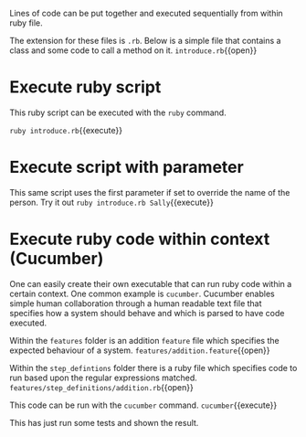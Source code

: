 Lines of code can be put together and executed sequentially from within ruby file. 

The extension for these files is `.rb`. Below is a simple file that contains a class
and some code to call a method on it.
`introduce.rb`{{open}}

# Execute ruby script

This ruby script can be executed with the `ruby` command. 

`ruby introduce.rb`{{execute}}

# Execute script with parameter

This same script uses the first parameter if set to override the name of the person. Try it out
`ruby introduce.rb Sally`{{execute}}

# Execute ruby code within context (Cucumber)

One can easily create their own executable that can run ruby code within a certain context. One common
example is `cucumber`. Cucumber enables simple human collaboration through a human readable text file that
specifies how a system should behave and which is parsed to have code executed. 

Within the `features` folder is an addition `feature` file which specifies the expected behaviour of a system.
`features/addition.feature`{{open}}

Within the `step_defintions` folder there is a ruby file which specifies code to run based upon the regular
expressions matched.
`features/step_definitions/addition.rb`{{open}}

This code can be run with the `cucumber` command. `cucumber`{{execute}}

This has just run some tests and shown the result.